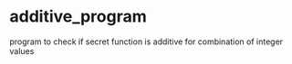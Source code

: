 # additive_program
program to check if secret function is additive for combination of integer values 
